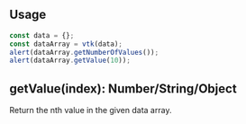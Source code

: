 ## Usage

```js
const data = {};
const dataArray = vtk(data);
alert(dataArray.getNumberOfValues());
alert(dataArray.getValue(10));
```

## getValue(index): Number/String/Object

Return the nth value in the given data array.
